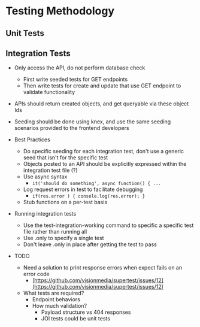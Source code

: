 # Testing Methodology

## Unit Tests

## Integration Tests

* Only access the API, do not perform database check
  * First write seeded tests for GET endpoints
  * Then write tests for create and update that use GET endpoint to validate functionality
* APIs should return created objects, and get queryable via these object Ids
* Seeding should be done using knex, and use the same seeding scenarios provided to the frontend developers
* Best Practices
  * Do specific seeding for each integration test, don't use a generic seed that isn't for the specific test
  * Objects posted to an API should be explicitly expressed within the integration test file (?)
  * Use async syntax
    * `it('should do something', async function() { ...`
  * Log request errors in test to facilitate debugging
    * `if(res.error ) { console.log(res.error); }`
  * Stub functions on a per-test basis
* Running integration tests
  * Use the test-integration-working command to specific a specific test file rather than running all
  * Use .only to specify a single test
  * Don't leave .only in place after getting the test to pass



* TODO
  * Need a solution to print response errors when expect fails on an error code&#x20;
    * [https://github.com/visionmedia/supertest/issues/12](https://github.com/visionmedia/supertest/issues/12)
  * What tests are required?
    * Endpoint behaviors
    * How much validation?
      * Payload structure vs 404 responses
      * JOI tests could be unit tests



